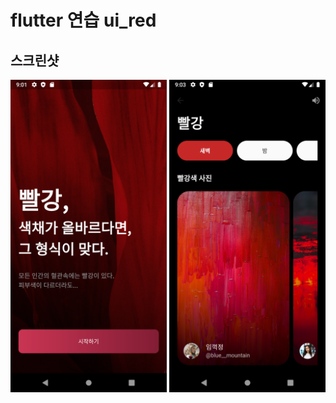 # flutter 연습 ui_red

## 스크린샷
<img src="assets/snapshot/one.png" height="500em"> <img src="assets/snapshot/two.png" height="500em">